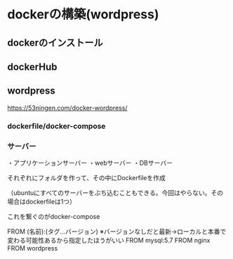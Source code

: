 # dockerの構築(wordpress)
## dockerのインストール

## dockerHub

## wordpress
https://53ningen.com/docker-wordpress/

### dockerfile/docker-compose

### サーバー

・アプリケーションサーバー
・webサーバー
・DBサーバー

それぞれにフォルダを作って、その中にDockerfileを作成

（ubuntuにすべてのサーバーをぶち込むこともできる。今回はやらない。その場合はdockerfileは1つ）

これを繋ぐのがdocker-compose

FROM (名前):(タグ…バージョン)
※バージョンなしだと最新→ローカルと本番で変わる可能性あるから指定したほうがいい
FROM mysql:5.7
FROM nginx
FROM wordpress
